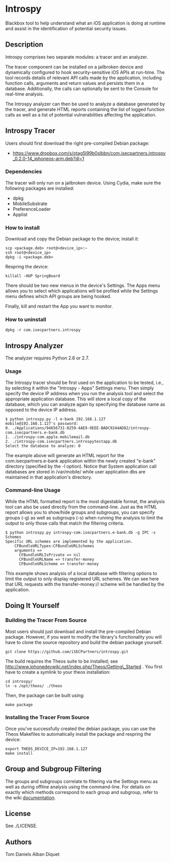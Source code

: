 Introspy
========

Blackbox tool to help understand what an iOS application is doing at runtime
and assist in the identification of potential security issues.


Description
-----------

Introspy comprises two separate modules: a tracer and an analyzer. 

The tracer component can be installed on a jailbroken device and dynamically
configured to hook security-sensitive iOS APIs at run-time. The tool records
details of relevant API calls made by the application, including function
calls, arguments and return values and persists them in a database.
Additionally, the calls can optionally be sent to the Console for real-time
analysis.

The Introspy analyzer can then be used to analyze a database generated by the
tracer, and generate HTML reports containing the list of logged function calls
as well as a list of potential vulnerabilities affecting the application.


Introspy Tracer
---------------

Users should first download the right pre-compiled Debian package:
-  https://www.dropbox.com/s/otag5l99b0slbbn/com.isecpartners.introspy_0.2.0-14_iphoneos-arm.deb?dl=1

### Dependencies

The tracer will only run on a jailbroken device. Using Cydia, make
sure the following packages are installed:
- dpkg
- MobileSubstrate
- PreferenceLoader
- Applist

### How to install

Download and copy the Debian package to the device; install it:  

    scp <package.deb> root@<device_ip>:~
    ssh root@<device_ip>
    dpkg -i <package.deb>

Respring the device:

    killall -HUP SpringBoard

There should be two new menus in the device's Settings. The Apps menu allows you
to select which applications will be profiled while the Settings menu defines
which API groups are being hooked.

Finally, kill and restart the App you want to monitor.

### How to uninstall

    dpkg -r com.isecpartners.introspy

Introspy Analyzer
-----------------

The analyzer requires Python 2.6 or 2.7.

### Usage

The Introspy tracer should be first used on the application to be tested, i.e.,
by selecting it within the "Introspy - Apps" Settings menu. Then simply specify
the device IP address when you run the analysis tool and select the appropriate
application database. This will store a local copy of the database, which you
can analyze again by specifying the database name as opposed to the device IP
address.

    $ python introspy.py -l e-bank 192.168.1.127
    mobile@192.168.1.127's password:
    0. ./Applications/94656731-0259-4AE9-9EEE-BADC9244AD82/introspy-com.isecpartners.e-bank.db
    1. ./introspy-com.apple.mobilemail.db
    2. ./introspy-com.isecpartners.introspytestapp.db
    Select the database to analyze: 0

The example above will generate an HTML report for the com.isecpartners.e-bank
application within the newly created "e-bank" directory (specified by the -l
option). Notice that System application call databases are stored in
/var/mobile/ while user application dbs are maintained in that application's
directory.

### Command-line Usage

While the HTML formatted report is the most digestable format, the analysis tool
can also be used directly from the command-line. Just as the HTML report allows
you to show/hide groups and subgroups, you can specify groups (-g) as well as
subgroups (-s) when running the analysis to limit the output to only those calls
that match the filtering criteria.

    $ python introspy.py introspy-com.isecpartners.e-bank.db -g IPC -s Schemes
    Specific URL schemes are implemented by the application.
        CFBundleURLTypes:CFBundleURLSchemes
		arguments =>
		  CFBundleURLIsPrivate => nil
		  CFBundleURLName => transfer-money
		  CFBundleURLScheme => transfer-money

This example shows analysis of a local database with filtering options to limit
the output to only display registered URL schemes. We can see here that URL
requests with the transfer-money:// scheme will be handled by the application.

Doing It Yourself
-----------------

### Building the Tracer From Source

Most users should just download and install the pre-compiled Debian package.
However, if you want to modify the library's functionality you will have to
clone the source repository and build the debian package yourself.

    git clone https://github.com/iSECPartners/introspy.git

The build requires the Theos suite to be installed; 
see http://www.iphonedevwiki.net/index.php/Theos/Getting\_Started .
You first have to create a symlink to your theos installation:

    cd introspy/
    ln -s /opt/theos/ ./theos

Then, the package can be built using:

    make package

### Installing the Tracer From Source

Once you've successfully created the debian package, you can use the Theos
Makefiles to automatically install the package and respring the device:

    export THEOS_DEVICE_IP=192.168.1.127
    make install

Group and Subgroup Filtering
----------------------------

The groups and subgroups correlate to filtering via the Settings menu as well as
during offline analysis using the command-line. For details on exactly which
methods correspond to each group and subgroup, refer to the wiki
[documentation](https://github.com/iSECPartners/introspy/wiki).

License
-------

See ./LICENSE.

Authors
-------

Tom Daniels
Alban Diquet
